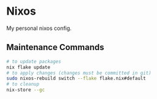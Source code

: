 # Nixos

My personal nixos config.

## Maintenance Commands

```bash
# to update packages
nix flake update 
# to apply changes (changes must be committed in git)
sudo nixos-rebuild switch --flake flake.nix#default
# to cleanup
nix-store --gc
```
